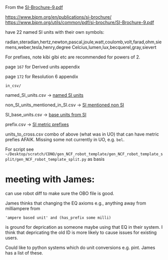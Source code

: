 From the [SI-Brochure-9.pdf](https://www.bipm.org/utils/common/pdf/si-brochure/SI-Brochure-9.pdf)

https://www.bipm.org/en/publications/si-brochure/
https://www.bipm.org/utils/common/pdf/si-brochure/SI-Brochure-9.pdf

have 22 named SI units with their own symbols:

radian,steradian,hertz,newton,pascal,joule,watt,coulomb,volt,farad,ohm,siemens,weber,tesla,henry,degree Celcius,lumen,lux,becquerel,gray,sievert


For prefixes, note kibi gibi etc are recommended for powers of 2.



page `167` for Derived units appendix

page `172` for Resolution 6 appendix



`in_csv/`

named_SI_units.csv -> [named SI units](https://en.wikipedia.org/wiki/Metric_units)

non_SI_units_mentioned_in_SI.csv -> [SI mentioned non SI](https://en.wikipedia.org/wiki/Non-SI_units_mentioned_in_the_SI)

SI_base_units.csv -> [base units from SI](https://en.wikipedia.org/wiki/International_System_of_Units)

prefix.csv -> [SI metric prefixes](https://en.wikipedia.org/wiki/Metric_prefix)

units_to_cross.csv combo of above (what was in UO) that can have metric prefies AFAIK. Missing some not currently in UO, e.g. `bel`.



For script see `~/Desktop/scratch/CDNO/gen_NCF_robot_template/gen_NCF_robot_template_split/gen_NCF_robot_template_split.py` as basis



# meeting with James:


can use robot diff to make sure the OBO file is good.

James thinks that changing the EQ axioms e.g., anything away from milliampere from

`'ampere based unit'
 and (has_prefix some milli)`

 is ground for deprication as someone maybe using that EQ in their system. I think that depricating the old ID is more likely to cause issues for existing users.

 Could like to python systems which do unit conversions e.g. pint. James has a list of these.
